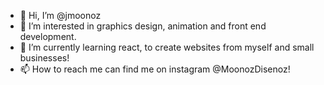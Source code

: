 - 👋 Hi, I’m @jmoonoz
- 👀 I’m interested in graphics design, animation and front end development.
- 🌱 I’m currently learning react, to create websites from myself and small businesses!
- 📫 How to reach me can find me on instagram @MoonozDisenoz!



